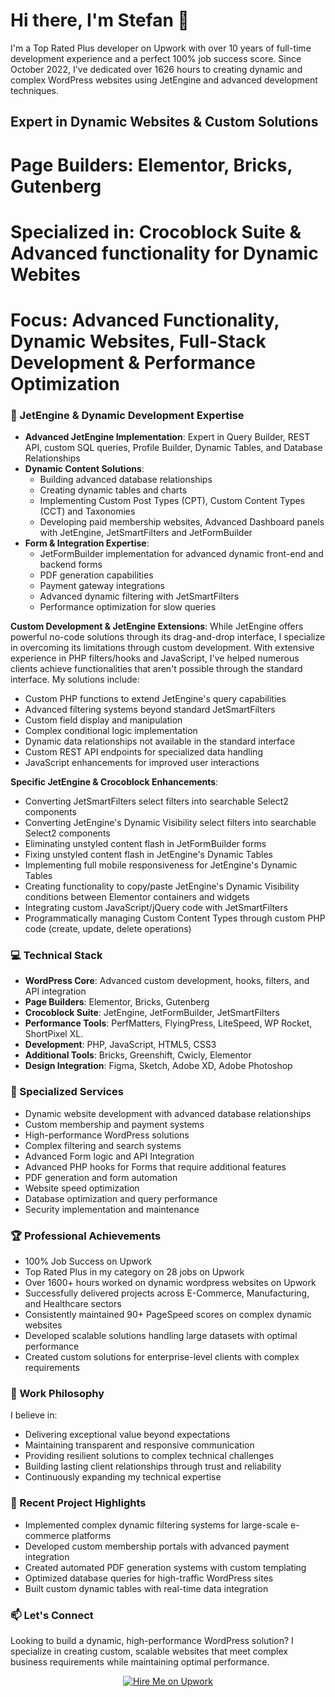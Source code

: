 # Hi there, I'm Stefan 👋

I'm a Top Rated Plus developer on Upwork with over 10 years of full-time development experience and a perfect 100% job success score. Since October 2022, I've dedicated over 1626 hours to creating dynamic and complex WordPress websites using JetEngine and advanced development techniques.

## Expert in Dynamic Websites & Custom Solutions

# Page Builders: Elementor, Bricks, Gutenberg 
# Specialized in: Crocoblock Suite & Advanced functionality for Dynamic Webites
# Focus: Advanced Functionality, Dynamic Websites, Full-Stack Development & Performance Optimization

### 🚀 JetEngine & Dynamic Development Expertise

- **Advanced JetEngine Implementation**: Expert in Query Builder, REST API, custom SQL queries, Profile Builder, Dynamic Tables, and Database Relationships
- **Dynamic Content Solutions**: 
  - Building advanced database relationships
  - Creating dynamic tables and charts
  - Implementing Custom Post Types (CPT),  Custom Content Types (CCT) and Taxonomies
  - Developing paid membership websites, Advanced Dashboard panels with JetEngine, JetSmartFilters and JetFormBuilder
- **Form & Integration Expertise**: 
  - JetFormBuilder implementation for advanced dynamic front-end and backend forms
  - PDF generation capabilities
  - Payment gateway integrations
  - Advanced dynamic filtering with JetSmartFilters
  - Performance optimization for slow queries

**Custom Development & JetEngine Extensions**: While JetEngine offers powerful no-code solutions through its drag-and-drop interface, I specialize in overcoming its limitations through custom development. With extensive experience in PHP filters/hooks and JavaScript, I've helped numerous clients achieve functionalities that aren't possible through the standard interface. My solutions include:
  - Custom PHP functions to extend JetEngine's query capabilities
  - Advanced filtering systems beyond standard JetSmartFilters
  - Custom field display and manipulation
  - Complex conditional logic implementation
  - Dynamic data relationships not available in the standard interface
  - Custom REST API endpoints for specialized data handling
  - JavaScript enhancements for improved user interactions

**Specific JetEngine & Crocoblock Enhancements**:
  - Converting JetSmartFilters select filters into searchable Select2 components
  - Converting JetEngine's Dynamic Visibility select filters into searchable Select2 components
  - Eliminating unstyled content flash in JetFormBuilder forms
  - Fixing unstyled content flash in JetEngine's Dynamic Tables
  - Implementing full mobile responsiveness for JetEngine's Dynamic Tables
  - Creating functionality to copy/paste JetEngine's Dynamic Visibility conditions between Elementor containers and widgets
  - Integrating custom JavaScript/jQuery code with JetSmartFilters
  - Programmatically managing Custom Content Types through custom PHP code (create, update, delete operations)

### 💻 Technical Stack

- **WordPress Core**: Advanced custom development, hooks, filters, and API integration
- **Page Builders**: Elementor, Bricks, Gutenberg
- **Crocoblock Suite**: JetEngine, JetFormBuilder, JetSmartFilters
- **Performance Tools**: PerfMatters, FlyingPress, LiteSpeed, WP Rocket, ShortPixel XL.
- **Development**: PHP, JavaScript, HTML5, CSS3
- **Additional Tools**: Bricks, Greenshift, Cwicly, Elementor
- **Design Integration**: Figma, Sketch, Adobe XD, Adobe Photoshop

### 🎯 Specialized Services

- Dynamic website development with advanced database relationships
- Custom membership and payment systems
- High-performance WordPress solutions
- Complex filtering and search systems
- Advanced Form logic and API Integration
- Advanced PHP hooks for Forms that require additional features
- PDF generation and form automation
- Website speed optimization
- Database optimization and query performance
- Security implementation and maintenance

### 🏆 Professional Achievements

- 100% Job Success on Upwork
- Top Rated Plus in my category on 28 jobs on Upwork
- Over 1600+ hours worked on dynamic wordpress websites on Upwork
- Successfully delivered projects across E-Commerce, Manufacturing, and Healthcare sectors
- Consistently maintained 90+ PageSpeed scores on complex dynamic websites
- Developed scalable solutions handling large datasets with optimal performance
- Created custom solutions for enterprise-level clients with complex requirements

### 💪 Work Philosophy

I believe in:
- Delivering exceptional value beyond expectations
- Maintaining transparent and responsive communication
- Providing resilient solutions to complex technical challenges
- Building lasting client relationships through trust and reliability
- Continuously expanding my technical expertise

### 🔧 Recent Project Highlights

- Implemented complex dynamic filtering systems for large-scale e-commerce platforms
- Developed custom membership portals with advanced payment integration
- Created automated PDF generation systems with custom templating
- Optimized database queries for high-traffic WordPress sites
- Built custom dynamic tables with real-time data integration

### 📫 Let's Connect

Looking to build a dynamic, high-performance WordPress solution? I specialize in creating custom, scalable websites that meet complex business requirements while maintaining optimal performance.

<div align="center">
  <a href="https://www.upwork.com/fl/~01608a15a9c0e0b092?mp_source=share">
    <img src="https://custom-icon-badges.demolab.com/badge/-Hire%20Me-success?style=for-the-badge&logoColor=white&logo=upwork" alt="Hire Me on Upwork" />
  </a>
</div>

